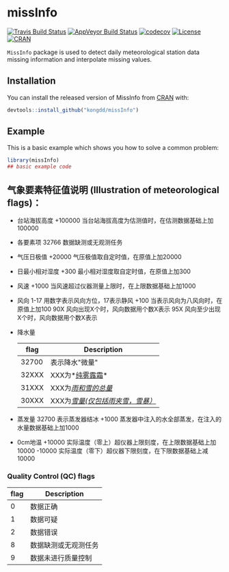 
<!-- README.md is generated from README.Rmd. Please edit that file -->
missInfo
========

[![Travis Build Status](https://travis-ci.org/kongdd/MissInfo.svg?branch=master)](https://travis-ci.org/kongdd/MissInfo) [![AppVeyor Build Status](https://ci.appveyor.com/api/projects/status/github/kongdd/MissInfo?branch=master&svg=true)](https://ci.appveyor.com/project/kongdd/MissInfo) [![codecov](https://codecov.io/gh/kongdd/MissInfo/branch/master/graph/badge.svg)](https://codecov.io/gh/kongdd/MissInfo) [![License](http://img.shields.io/badge/license-GPL%20%28%3E=%203%29-brightgreen.svg?style=flat)](http://www.gnu.org/licenses/gpl-3.0.html) [![CRAN](http://www.r-pkg.org/badges/version/MissInfo)](https://cran.r-project.org/package=MissInfo)

`MissInfo` package is used to detect daily meteorological station data missing information and interpolate missing values.

Installation
------------

You can install the released version of MissInfo from [CRAN](https://CRAN.R-project.org) with:

``` r
devtools::install_github("kongdd/missInfo")
```

Example
-------

This is a basic example which shows you how to solve a common problem:

``` r
library(missInfo)
## basic example code
```


## 气象要素特征值说明 (Illustration of meteorological flags)：

* 台站海拔高度  +100000 当台站海拔高度为估测值时，在估测数据基础上加100000

* 各要素项  32766 数据缺测或无观测任务

* 气压日极值 +20000  气压极值取自定时值，在原值上加20000

* 日最小相对湿度 +300  最小相对湿度取自定时值，在原值上加300

* 风速  +1000 当风速超过仪器测量上限时，在上限数据基础上加1000

* 风向  1-17  用数字表示风向方位，17表示静风
  +100  当表示风向为八风向时，在原值上加100
  90X 风向出现X个时，风向数据用个数X表示
  95X 风向至少出现X个时，风向数据用个数X表示

* 降水量   

  | flag | Description          |
  | ---- | -------------------- |
  |32700 | 表示降水"微量" |
  |32XXX | XXX为*<u>纯雾露霜</u>* |
  |31XXX | XXX为<u>*雨和雪的总量*</u> |
  |30XXX | XXX为<u>*雪量(仅包括雨夹雪，雪暴）*</u> |

* 蒸发量 32700 表示蒸发器结冰
  +1000 蒸发器中注入的水全部蒸发，在注入的水量数据基础上加1000

* 0cm地温 
  +10000  实际温度（零上）超仪器上限刻度，在上限数据基础上加10000
  -10000  实际温度（零下）超仪器下限刻度，在下限数据基础上减10000

### Quality Control (QC) flags

  | flag | Description          |
  | ---- | -------------------- |
  | 0    | 数据正确             |
  | 1    | 数据可疑             |
  | 2    | 数据错误             |
  | 8    | 数据缺测或无观测任务 |
  | 9    | 数据未进行质量控制   |
